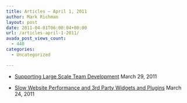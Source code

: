 ```yaml
---
title: Articles – April 1, 2011
author: Mark Richman
layout: post
date: 2011-04-01T06:00:04+00:00
url: /articles-april-1-2011/
avada_post_views_count:
  - 440
categories:
  - Uncategorized

---
```

  * [Supporting Large Scale Team Development][1]
March 29, 2011 

  * [Slow Website Performance and 3rd Party Widgets and Plugins][2]
March 24, 2011 </ul>

 [1]: http://www.sqlservercentral.com/redirect/articles/72831/
 [2]: http://blog.yottaa.com/2011/03/slow-website-performance-and-3rd-party-widgets-and-plugins/
